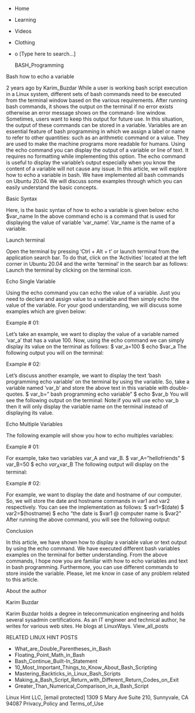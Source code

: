 





















































* Home
* Learning
* Videos
* Clothing
*
  o [Type here to search...]


   BASH_Programming


Bash how to echo a variable

2 years ago
by Karim_Buzdar
While a user is working bash script execution in a Linux system, different sets
of bash commands need to be executed from the terminal window based on the
various requirements. After running bash commands, it shows the output on the
terminal if no error exists otherwise an error message shows on the command-
line window. Sometimes, users want to keep this output for future use. In this
situation, the output of these commands can be stored in a variable.
Variables are an essential feature of bash programming in which we assign a
label or name to refer to other quantities: such as an arithmetic command or a
value. They are used to make the machine programs more readable for humans.
Using the echo command you can display the output of a variable or line of
text. It requires no formatting while implementing this option. The echo
command is useful to display the variable’s output especially when you know the
content of a variable will not cause any issue.
In this article, we will explore how to echo a variable in bash. We have
implemented all bash commands on Ubuntu 20.04. We will discuss some examples
through which you can easily understand the basic concepts.

Basic Syntax

Here, is the basic syntax of how to echo a variable is given below:
echo $var_name
In the above command echo is a command that is used for displaying the value of
variable ‘var_name’. Var_name is the name of a variable.

Launch terminal

Open the terminal by pressing ‘Ctrl + Alt + t’ or launch terminal from the
application search bar. To do that, click on the ‘Activities’ located at the
left corner in Ubuntu 20.04 and the write ‘terminal’ in the search bar as
follows:
Launch the terminal by clicking on the terminal icon.

Echo Single Variable

Using the echo command you can echo the value of a variable. Just you need to
declare and assign value to a variable and then simply echo the value of the
variable. For your good understanding, we will discuss some examples which are
given below:

Example # 01:

Let’s take an example, we want to display the value of a variable named ‘var_a’
that has a value 100. Now, using the echo command we can simply display its
value on the terminal as follows:
$ var_a=100
$ echo $var_a
The following output you will on the terminal:

Example # 02:

Let’s discuss another example, we want to display the text ‘bash programming
echo variable’ on the terminal by using the variable. So, take a variable named
‘var_b’ and store the above text in this variable with double-quotes.
$ var_b=” bash programming echo variable”
$ echo $var_b
You will see the following output on the terminal:
Note:if you will use echo var_b then it will only display the variable name on
the terminal instead of displaying its value.

Echo Multiple Variables

The following example will show you how to echo multiples variables:

Example # 01:

For example, take two variables var_A and var_B.
$ var_A=”hellofriends”
$ var_B=50
$ echo $var_A$var_B
The following output will display on the terminal:

Example # 02:

For example, we want to display the date and hostname of our computer. So, we
will store the date and hostname commands in var1 and var2 respectively. You
can see the implementation as follows:
$ var1=$(date)
$ var2=$(hostname)
$ echo “the date is $var1 @ computer name is $var2”
After running the above command, you will see the following output:

Conclusion

In this article, we have shown how to display a variable value or text output
by using the echo command. We have executed different bash variables examples
on the terminal for better understanding. From the above commands, I hope now
you are familiar with how to echo variables and text in bash programming.
Furthermore, you can use different commands to store inside the variable.
Please, let me know in case of any problem related to this article.


About the author


Karim Buzdar

Karim Buzdar holds a degree in telecommunication engineering and holds several
sysadmin certifications. As an IT engineer and technical author, he writes for
various web sites. He blogs at LinuxWays.
View_all_posts

RELATED LINUX HINT POSTS


* What_are_Double_Parentheses_in_Bash
* Floating_Point_Math_in_Bash
* Bash_Continue_Built-In_Statement
* 10_Most_Important_Things_to_Know_About_Bash_Scripting
* Mastering_Backticks_in_Linux_Bash_Scripts
* Making_a_Bash_Script_Return_with_Different_Return_Codes_on_Exit
* Greater_Than_Numerical_Comparison_in_a_Bash_Script

Linux Hint LLC, [email protected]
1309 S Mary Ave Suite 210, Sunnyvale, CA 94087
 Privacy_Policy and Terms_of_Use
